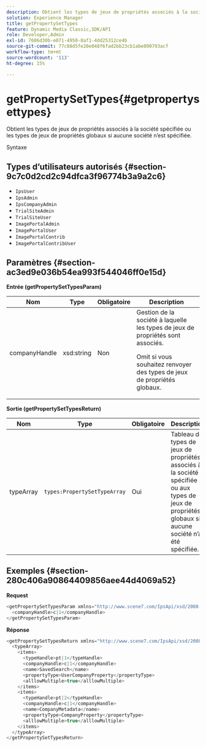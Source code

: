 ```yaml
---
description: Obtient les types de jeux de propriétés associés à la société spécifiée ou les types de jeux de propriétés globaux si aucune société n’est spécifiée.
solution: Experience Manager
title: getPropertySetTypes
feature: Dynamic Media Classic,SDK/API
role: Developer,Admin
exl-id: 7686d30b-e071-4950-8af1-4dd25312ce4b
source-git-commit: 77c88d5fe20e048f6fad2bb23cb1abe090793acf
workflow-type: tm+mt
source-wordcount: '113'
ht-degree: 15%

---
```


# getPropertySetTypes{#getpropertysettypes}

Obtient les types de jeux de propriétés associés à la société spécifiée ou les types de jeux de propriétés globaux si aucune société n’est spécifiée.

Syntaxe

## Types d’utilisateurs autorisés {#section-9c7c0d2cd2c94dfca3f96774b3a9a2c6}

* `IpsUser`
* `IpsAdmin`
* `IpsCompanyAdmin`
* `TrialSiteAdmin`
* `TrialSiteUser`
* `ImagePortalAdmin`
* `ImagePortalUser`
* `ImagePortalContrib`
* `ImagePortalContribUser`

## Paramètres {#section-ac3ed9e036b54ea993f544046ff0e15d}

**Entrée (getPropertySetTypesParam)**

<table id="table_2590368FEEF04AD4B074412CBBA90F88"> 
 <thead> 
  <tr> 
   <th colname="col1" class="entry"> Nom </th> 
   <th colname="col2" class="entry"> Type </th> 
   <th colname="col3" class="entry"> Obligatoire </th> 
   <th colname="col4" class="entry"> Description </th> 
  </tr> 
 </thead>
 <tbody> 
  <tr> 
   <td colname="col1"> <span class="codeph"> <span class="varname"> companyHandle</span> </span> </td> 
   <td colname="col2"> <span class="codeph"> xsd:string</span> </td> 
   <td colname="col3"> Non </td> 
   <td colname="col4">Gestion de la société à laquelle les types de jeux de propriétés sont associés. <p>Omit si vous souhaitez renvoyer des types de jeux de propriétés globaux. </p> </td> 
  </tr> 
 </tbody> 
</table>

**Sortie (getPropertySetTypesReturn)**

| Nom | Type | Obligatoire | Description |
|---|---|---|---|
| typeArray | `types:PropertySetTypeArray` | Oui | Tableau de types de jeux de propriétés associés à la société spécifiée ou aux types de jeux de propriétés globaux si aucune société n’a été spécifiée. |

## Exemples {#section-280c406a90864409856aee44d4069a52}

**Request**

```java
<getPropertySetTypesParam xmlns="http://www.scene7.com/IpsApi/xsd/2008-01-15">
  <companyHandle>c|1</companyHandle>
</getPropertySetTypesParam>
```

**Réponse**

```java
<getPropertySetTypesReturn xmlns="http://www.scene7.com/IpsApi/xsd/2008-01-15">
  <typeArray>
    <items>
      <typeHandle>pt|1</typeHandle>
      <companyHandle>c|1</companyHandle>
      <name>SavedSearch</name>
      <propertyType>UserCompanyProperty</propertyType>
      <alllowMultiple>true</alllowMultiple>
    </items>
    <items>
      <typeHandle>pt|2</typeHandle>
      <companyHandle>c|1</companyHandle>
      <name>CompanyMetadata</name>
      <propertyType>CompanyProperty</propertyType>
      <alllowMultiple>true</alllowMultiple>
    </items>
  </typeArray>
</getPropertySetTypesReturn>
```
